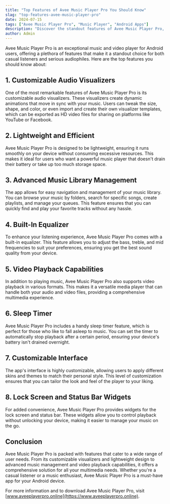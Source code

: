 ```yaml
---
title: "Top Features of Avee Music Player Pro You Should Know"
slag: "top-features-avee-music-player-pro"
date: 2024-07-15
tags: ["Avee Music Player Pro", "Music Player", "Android Apps"]
description: "Discover the standout features of Avee Music Player Pro, the ultimate music and video player for Android. Learn about its customizable visualizers, lightweight design, and more."
author: Admin
---
```


Avee Music Player Pro is an exceptional music and video player for Android users, offering a plethora of features that make it a standout choice for both casual listeners and serious audiophiles. Here are the top features you should know about:

## 1. Customizable Audio Visualizers

One of the most remarkable features of Avee Music Player Pro is its customizable audio visualizers. These visualizers create dynamic animations that move in sync with your music. Users can tweak the size, shape, and color, or even import and create their own visualizer templates, which can be exported as HD video files for sharing on platforms like YouTube or Facebook.

## 2. Lightweight and Efficient

Avee Music Player Pro is designed to be lightweight, ensuring it runs smoothly on your device without consuming excessive resources. This makes it ideal for users who want a powerful music player that doesn't drain their battery or take up too much storage space.

## 3. Advanced Music Library Management

The app allows for easy navigation and management of your music library. You can browse your music by folders, search for specific songs, create playlists, and manage your queues. This feature ensures that you can quickly find and play your favorite tracks without any hassle.

## 4. Built-In Equalizer

To enhance your listening experience, Avee Music Player Pro comes with a built-in equalizer. This feature allows you to adjust the bass, treble, and mid frequencies to suit your preferences, ensuring you get the best sound quality from your device.

## 5. Video Playback Capabilities

In addition to playing music, Avee Music Player Pro also supports video playback in various formats. This makes it a versatile media player that can handle both your audio and video files, providing a comprehensive multimedia experience.

## 6. Sleep Timer

Avee Music Player Pro includes a handy sleep timer feature, which is perfect for those who like to fall asleep to music. You can set the timer to automatically stop playback after a certain period, ensuring your device's battery isn't drained overnight.

## 7. Customizable Interface

The app's interface is highly customizable, allowing users to apply different skins and themes to match their personal style. This level of customization ensures that you can tailor the look and feel of the player to your liking.

## 8. Lock Screen and Status Bar Widgets

For added convenience, Avee Music Player Pro provides widgets for the lock screen and status bar. These widgets allow you to control playback without unlocking your device, making it easier to manage your music on the go.

## Conclusion

Avee Music Player Pro is packed with features that cater to a wide range of user needs. From its customizable visualizers and lightweight design to advanced music management and video playback capabilities, it offers a comprehensive solution for all your multimedia needs. Whether you're a casual listener or a music enthusiast, Avee Music Player Pro is a must-have app for your Android device.

For more information and to download Avee Music Player Pro, visit [www.aveeplayerpro.online](https://www.aveeplayerpro.online).
